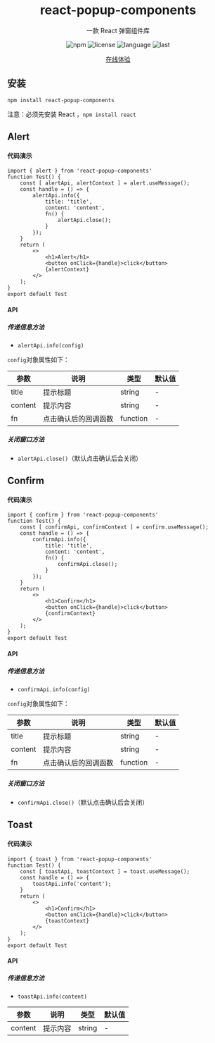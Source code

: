 <div align="center">
<h1 align="center">react-popup-components</h1>
一款 React 弹窗组件库

![npm](https://img.shields.io/npm/v/react-popup-components)
![license](https://img.shields.io/github/license/011015/react-popup-components)
![language](https://img.shields.io/github/languages/top/011015/react-popup-components)
![last](https://img.shields.io/github/last-commit/011015/react-popup-components)

<a href="https://011015.github.io/react-popup-components/index.html" target="_blank">在线体验</a>

</div>

## 安装

`npm install react-popup-components`

注意：必须先安装 React ，`npm install react`

## Alert

#### 代码演示

```react
import { alert } from 'react-popup-components'
function Test() {
    const [ alertApi, alertContext ] = alert.useMessage();
    const handle = () => {
        alertApi.info({
            title: 'title',
            content: 'content',
            fn() {
                alertApi.close();
            }
        });
    }
    return (
        <>
        	<h1>Alert</h1>
        	<button onClick={handle}>click</button>
        	{alertContext}
        </>
    );
}
export default Test
```

#### API

##### 传递信息方法

- `alertApi.info(config)`

`config`对象属性如下：

| 参数    | 说明                 | 类型     | 默认值 |
| ------- | -------------------- | -------- | ------ |
| title   | 提示标题             | string   | -      |
| content | 提示内容             | string   | -      |
| fn      | 点击确认后的回调函数 | function | -      |

##### 关闭窗口方法

- `alertApi.close()`（默认点击确认后会关闭）

## Confirm

#### 代码演示

```react
import { confirm } from 'react-popup-components'
function Test() {
    const [ confirmApi, confirmContext ] = confirm.useMessage();
    const handle = () => {
        confirmApi.info({
            title: 'title',
            content: 'content',
            fn() {
                confirmApi.close();
            }
        });
    }
    return (
        <>
        	<h1>Confirm</h1>
        	<button onClick={handle}>click</button>
        	{confirmContext}
        </>
    );
}
export default Test
```

#### API

##### 传递信息方法

- `confirmApi.info(config)`

`config`对象属性如下：

| 参数    | 说明                 | 类型     | 默认值 |
| ------- | -------------------- | -------- | ------ |
| title   | 提示标题             | string   | -      |
| content | 提示内容             | string   | -      |
| fn      | 点击确认后的回调函数 | function | -      |

##### 关闭窗口方法

- `confirmApi.close()`（默认点击确认后会关闭）

## Toast

#### 代码演示

```react
import { toast } from 'react-popup-components'
function Test() {
    const [ toastApi, toastContext ] = toast.useMessage();
    const handle = () => {
        toastApi.info('content');
    }
    return (
        <>
        	<h1>Confirm</h1>
        	<button onClick={handle}>click</button>
        	{toastContext}
        </>
    );
}
export default Test
```

#### API

##### 传递信息方法

- `toastApi.info(content)`

| 参数    | 说明     | 类型   | 默认值 |
| ------- | -------- | ------ | ------ |
| content | 提示内容 | string | -      |
